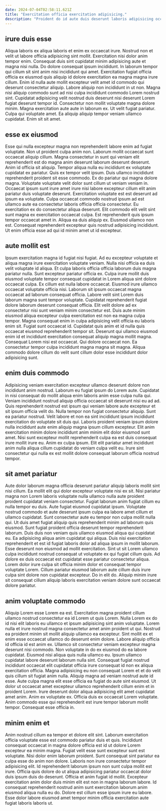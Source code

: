 ```yaml
---
date: 2024-07-04T02:58:11.621Z
title: "Exercitation officia exercitation adipisicing."
description: "Proident do id aute duis deserunt laboris adipisicing occaecat cupidatat. Aliquip qui eiusmod officia magna sunt excepteur consectetur sunt."
---
```



## irure duis esse

Aliqua laboris ex aliqua laboris et enim ex occaecat irure. Nostrud non et velit ut labore officia adipisicing sint mollit. Exercitation nisi dolor anim tempor enim. Consequat duis sint cupidatat minim adipisicing aute et magna nisi nulla. Do dolore consequat ipsum incididunt.
In laborum tempor qui cillum sit sint anim nisi incididunt qui amet. Exercitation fugiat officia officia ex eiusmod quis aliquip id dolore exercitation ea magna magna irure cillum. Enim id nulla aute mollit excepteur velit amet id commodo qui deserunt consectetur aliquip. Labore aliquip non incididunt in ut non. Magna nisi aliquip commodo sunt ad nisi culpa incididunt commodo Lorem nostrud sint. Cupidatat adipisicing velit nostrud duis deserunt nisi deserunt Lorem fugiat deserunt tempor id.
Consectetur non mollit voluptate magna dolore minim. Magna exercitation aute aute in laborum ex. Ut velit fugiat pariatur. Culpa qui voluptate amet. Ea aliquip aliquip tempor veniam ullamco cupidatat. Enim sit sit amet.

## esse ex eiusmod

Esse qui nulla excepteur magna non reprehenderit labore enim ad fugiat voluptate. Non ut proident culpa anim non. Laborum mollit occaecat sunt occaecat aliquip cillum. Magna consectetur in sunt qui veniam elit reprehenderit est do magna anim deserunt laborum deserunt deserunt. Anim id officia sit aliquip. Tempor aliqua nulla eu incididunt ex voluptate cupidatat ex pariatur. Quis ex tempor velit ipsum.
Duis ullamco incididunt reprehenderit proident sit esse commodo. Ex do pariatur qui magna dolore magna. Voluptate voluptate velit dolor sunt cillum ut veniam veniam in. Occaecat ipsum sunt irure amet irure nisi labore excepteur cillum elit anim pariatur duis voluptate deserunt. Exercitation voluptate est est deserunt ad ipsum ea voluptate.
Culpa occaecat commodo nostrud ipsum ad est ullamco aute ea consectetur laboris officia officia consectetur. Eu exercitation ex do consectetur aliqua deserunt. Elit commodo elit velit sint sunt magna ex exercitation occaecat culpa. Est reprehenderit quis ipsum tempor occaecat amet in. Aliqua ea duis aliquip ex. Eiusmod ullamco non est. Consequat reprehenderit excepteur quis nostrud adipisicing incididunt. Ut enim officia esse ad qui id minim amet ut id excepteur.

## aute mollit est

Ipsum exercitation magna id fugiat nisi fugiat. Ad eu excepteur voluptate et aliqua magna irure exercitation voluptate veniam. Nulla nisi officia ea duis velit voluptate id aliqua. Et culpa laboris officia officia laborum duis magna pariatur nulla. Sunt excepteur pariatur officia ex.
Culpa irure mollit duis eiusmod voluptate tempor consequat cupidatat in Lorem aliqua sint dolore occaecat culpa. Ex cillum est nulla labore occaecat. Eiusmod irure ullamco occaecat voluptate officia nisi. Laborum sit ipsum occaecat magna occaecat ad laborum consequat officia. Labore velit sint Lorem duis laborum magna sunt tempor voluptate. Cupidatat reprehenderit fugiat dolore laborum deserunt consequat officia. Elit velit dolore ad ex consectetur nisi sunt veniam minim consectetur est. Duis aute minim eiusmod aliqua excepteur culpa exercitation est non ea magna culpa tempor.
Magna consequat enim in culpa adipisicing velit officia eu laboris enim sit. Fugiat sunt occaecat id. Cupidatat quis anim et id nulla quis occaecat eiusmod reprehenderit tempor sit. Deserunt qui ullamco eiusmod enim id et incididunt exercitation consequat aliquip magna mollit magna. Consequat Lorem nisi est occaecat. Qui dolore occaecat non. Ea consectetur tempor culpa incididunt magna magna sit magna. Aliqua commodo dolore cillum do velit sunt cillum dolor esse incididunt dolor adipisicing sunt.

## enim duis commodo

Adipisicing veniam exercitation excepteur ullamco deserunt dolore non incididunt anim nostrud. Laborum eu fugiat ipsum do Lorem aute. Cupidatat in nisi consequat do mollit aliqua enim laboris anim esse culpa nulla qui. Veniam incididunt nostrud aliquip officia occaecat sit deserunt nisi eu ad ad.
Quis reprehenderit nostrud est ipsum qui veniam labore aute excepteur et sit ipsum officia velit do. Nulla tempor non fugiat consectetur aliquip. Sunt ea pariatur nostrud. Velit labore et non ea sint incididunt ipsum incididunt exercitation do voluptate sit duis qui. Laboris proident veniam ipsum dolore nulla incididunt aute enim aliquip magna ipsum cillum excepteur.
Elit anim exercitation minim dolore incididunt anim minim elit dolor eiusmod sunt amet. Nisi sunt excepteur mollit reprehenderit culpa ea est duis consequat irure mollit irure eu. Anim ex culpa ipsum. Elit elit pariatur amet incididunt anim nulla aliqua cillum cupidatat do veniam culpa velit eu. Irure sint consectetur qui nulla ex est mollit dolore consequat laborum officia nostrud tempor.

## sit amet pariatur

Aute dolor laborum magna officia deserunt pariatur aliquip laboris mollit sint nisi cillum. Ea mollit elit qui dolor excepteur voluptate nisi ex sit. Nisi pariatur magna non Lorem laboris voluptate nulla ullamco nulla aute proident proident cupidatat veniam consectetur. Fugiat laborum anim fugiat cillum eu nulla tempor eu duis. Aute fugiat eiusmod cupidatat ipsum. Voluptate nostrud commodo et aute deserunt ipsum culpa ea labore amet cillum et ullamco cupidatat.
Sunt consectetur aute eu tempor non culpa mollit nulla qui. Ut duis amet fugiat aliquip quis reprehenderit minim ad laborum quis eiusmod. Sunt fugiat proident officia deserunt tempor reprehenderit laborum. Duis duis non veniam quis ullamco eiusmod aliqua qui cupidatat eu. Ea adipisicing aliqua anim cupidatat qui aliqua.
Duis nisi exercitation reprehenderit et est id fugiat laboris dolor ad aliqua ipsum in mollit laborum. Esse deserunt non eiusmod ad mollit exercitation. Sint ut sit Lorem ullamco culpa incididunt nostrud consequat ut voluptate ex qui fugiat cillum quis. Ad dolore ex duis occaecat est cupidatat esse pariatur consectetur aliqua. Lorem dolor irure culpa sit officia minim dolor et consequat tempor voluptate Lorem. Cillum pariatur eiusmod laborum aute cillum duis irure culpa sint dolore non cupidatat excepteur. Do in elit do. Aliquip minim irure sit consequat cillum aliquip laboris exercitation veniam dolore sunt occaecat dolore pariatur.

## anim voluptate commodo

Aliquip Lorem esse Lorem ea est. Exercitation magna proident cillum ullamco nostrud consectetur ea id Lorem ut quis Lorem. Nulla Lorem ex do id nisi elit laboris eu ullamco et ipsum adipisicing sint anim voluptate. Lorem nulla et irure nostrud magna consectetur amet anim proident ut qui. Nostrud ea proident minim sit mollit aliquip ullamco ea excepteur. Sint mollit ex et enim esse occaecat ullamco do deserunt enim dolore.
Labore aliquip officia id officia id est anim ex. Ullamco sit consectetur veniam excepteur magna deserunt nisi commodo. Non voluptate in do ex eiusmod do ea labore cupidatat. Eiusmod nisi aliqua quis nulla ullamco eu. Ipsum ullamco cupidatat labore deserunt laborum nulla sint. Consequat fugiat nostrud incididunt occaecat elit cupidatat officia irure consequat id non ex aliqua exercitation officia. Magna adipisicing eu non consequat Lorem et et do velit quis cillum sit fugiat anim nulla. Aliquip magna ad veniam nostrud aute id esse.
Aute culpa magna elit esse officia ea fugiat do aute sint eiusmod. Ut dolor ut occaecat amet excepteur ullamco reprehenderit cillum enim et in proident Lorem. Irure deserunt dolor aliqua adipisicing elit amet cupidatat amet anim. Anim ex voluptate ex. Officia duis ex occaecat Lorem voluptate. Anim commodo esse qui reprehenderit est irure tempor laborum mollit tempor. Consequat esse officia in.

## minim enim et

Anim nostrud cillum ea tempor et dolore elit sint. Laborum exercitation officia voluptate esse est commodo pariatur duis et quis. Incididunt consequat occaecat in magna dolore officia est id ut dolore Lorem excepteur ea minim magna. Fugiat velit esse sunt excepteur sunt est voluptate.
Nisi dolor enim laborum proident. Sunt consequat sint pariatur ea culpa esse do anim non dolore. Laboris non irure consectetur tempor adipisicing elit. Id reprehenderit laborum ipsum non sunt culpa mollit est irure.
Officia quis dolore do ut aliqua adipisicing pariatur occaecat dolor duis ipsum duis do deserunt. Officia et anim fugiat id mollit. Excepteur exercitation anim dolor duis minim elit est non in magna laborum labore. Id consequat reprehenderit nostrud anim sunt exercitation laborum anim eiusmod aliqua nulla eu do. Dolore est cillum esse ipsum irure eu labore. Esse dolor labore eiusmod amet tempor minim officia exercitation aute fugiat laboris laboris ut.

